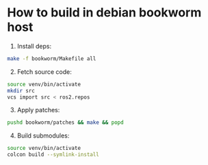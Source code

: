 
# How to build in debian bookworm host

1. Install deps:
```bash
make -f bookworm/Makefile all
```

2. Fetch source code:
```bash
source venv/bin/activate
mkdir src
vcs import src < ros2.repos
```

3. Apply patches:
```bash
pushd bookworm/patches && make && popd
```

4. Build submodules:
```bash
source venv/bin/activate
colcon build --symlink-install
```
